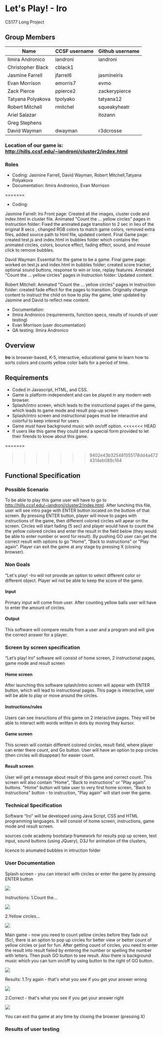 # Let's Play! - Iro



CS177 Long Project

## Group Members

| Name | CCSF username | Github username |
| ---- | ------------- | --------------- |
Ilmira Andronico | iandroni  | iandroni |
Christopher Black | cblack1 |  |
Jasmine Farrell | jfarrel6 | jasmineiris |
Evan Morrison | emorris7 | evmo |
Zack Pierce | ppierce2 | zackerypierce |
Tatyana Polyakova | tpolyako | tatyana12 |
Robert Mitchell | rmitchel | squeakyheatr |
Ariel Salazar |  | itozann |
Greg Stephens |  |  |
David Wayman | dwayman | r3dcrosse |

### Location of our game is: http://hills.ccsf.edu/~iandroni/cluster2/index.html

### Roles

- Coding: Jasmine Farrell, David Wayman, Robert Mitchell,Tatyana Polyakova
- Documentation: Ilmira Andronico, Evan Morrison

=======
- Coding:

Jasmine Farrell: 
Iro Front page: Created all the images, cluster code and index.html in cluster file.
Animated "Count the ... yellow circles" pages in Instruction folder: Fixed the animated page transition to 2 sec in lieu of the original 8 secs , changed RGB colors to match game colors, removed extra files, added source path to html file, updated content.
Final Game page: created test.js and index.html in bubbles folder which contains the: animated circles, colors, bounce effect, fading effect, sound, and mouse click to remove bubbles.

David Wayman: 
Essential for the game to be a game. 
Final game page: worked on test.js and index.html in bubbles folder; created score tracker, optional sound buttons, response to win or lose, replay features. 
Animated "Count the ... yellow circles" pages in Instruction folder: Updated content.

Robert Mitchell: 
Animated "Count the ... yellow circles" pages in Instruction folder: created fade effect for the pages to transition. Originally change content to instruct the child on how to play the game, later updated by Jasmine and David to reflect new content.

- Documentation: 
- Ilmira Andronico (requirements, function specs, results of rounds of user testing) 
- Evan Morrison (user documentation)
- QA testing: Ilmira Andronico



## Overview

**Iro** is browser-based, K-5, interactive, educational game to learn how to sorts colors and counts yellow color balls for a period of time.

## Requirements

- Coded in Javascript, HTML, and CSS.
- Game is platform-independent and can be played in any modern web browser.
- Splash/intro screen, which leads to the instructional pages of the game, which leads to game mode and result pop-up screen
- Splash/intro screen and instructional pages must be interactive and colorful to keep interest for users 
- Game must have background music with on/off option.
<<<<<<< HEAD
- If users like this game they could send a special form provided to let their firends to know about this game.
 

=======
>>>>>>> 9402e43b325481555178dd4a4724314eb089c164

 ## Functional Specification

### Possible Scenario
To be able to play this game user will have to go to http://hills.ccsf.edu/~iandroni/cluster2/index.html.  After lunching this file, user will see intro page with ENTER button located on the buttom of that screen. By pressing ENTER button, player will move to pages with instructions  of the game, then different colored circles will apear on the screen. Circles will start fading (5 sec) and player would have to count the the yellow colored circles and enter the result in the field below (they would be able to enter number or word for result). By pushing GO user can get the correct result with options to go "Home", "Back to instructions" or "Play again". Player can exit the game at any stage by pressing X (closing browser).

### Non Goals
"Let's play! -Iro  will not provide an option to select different color or different object. Player wil not be able to keep the score of the game. 

#### Input
Primary input will come from user. After counting yellow balls user will have to enter the amount of circles. 

#### Output
This software will compare results from a user and a program and will give  the correct answer for a player.

### Screen by screen specification

“Let’s play! Iro” software will consist of home screen, 2 instructional pages, game mode and result screen

#### Home screen
After launching this software splash/intro screen will appear with ENTER button, which will lead  to instructional pages. This page is interactive, user will be able to play or move around the circles.

#### Instructions/rules
Users can see insructions of this game on 2 interactive pages. They will be able to interact with words written in dots by moving they kursor.  

#### Game screen
This screen will contain different colored circles, result field, where player can enter there count, and Go button.
User will have an option to pop circles (then circles will disappear) for easier count. 

#### Result screen
User will get a message about result of this game and correct count. This screen will also contain "Home", "Back to instructions" or "Play again" buttons. "Home" button will take user to very first home screen, "Back to instructions" button - to instruction, "Play again" will start over the game.  

### Technical Specification

Software “Iro” will be developed using Java Script, CSS and HTML programming languages. It will consist of home screen, instructions, game mode and result screen.

sources code academy
bootstarp framework for results pop up screen, text input, sound buttons (using JQuery), D3J for animation of the clusters,

licence to anumated bubbles in intruction folder


### User Documentation 

Splash screen - you can interact with circles or enter the game by pressing ENTER button

![](screenshots/iro-enter.png)

Instructions:
1.Count the...

![](screenshots/count-the.png)

2.Yellow circles...

![](screenshots/yellow-circles.png)

Main game - now you need to count yellow circles before they fade out (5c), there is an option to pop up circles for better view or better count of yellow circles or just for fun. After getting count of circles, you need to enter the result into result fieled by entering the number or spelling the number with letters. Then push GO button to see result. Also there is background music which you can turn on/off by using button to the right of GO button.

![](screenshots/main-game.png)

Results: 
1.Try again - that's what you see if you get your answer wrong

![](screenshots/try-again.png)

2.Correct - that's what you see if you get your answer right

![](screenshots/correct.png)

You can exit tha game at any time by closing the browser (pressing X)

### Results of user testing


